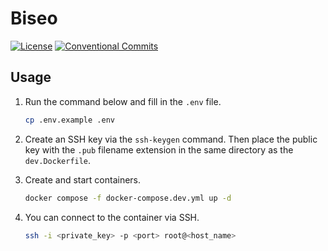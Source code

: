# Biseo

[![License][badge/license]][license]
[![Conventional Commits][badge/conventional-commits]][conventional-commits]

## Usage

1. Run the command below and fill in the `.env` file.

   ```bash
   cp .env.example .env
   ```

2. Create an SSH key via the `ssh-keygen` command. Then place the public key with
   the `.pub` filename extension in the same directory as the `dev.Dockerfile`.

3. Create and start containers.

   ```bash
   docker compose -f docker-compose.dev.yml up -d
   ```

4. You can connect to the container via SSH.

   ```bash
   ssh -i <private_key> -p <port> root@<host_name>
   ```

[badge/conventional-commits]: https://img.shields.io/badge/Conventional%20Commits-1.0.0-%23FE5196?logo=conventionalcommits&logoColor=white
[badge/license]: https://img.shields.io/github/license/sparcs-kaist/biseo?color=black
[conventional-commits]: https://conventionalcommits.org
[license]: https://github.com/sparcs-kaist/biseo/blob/main/LICENSE
